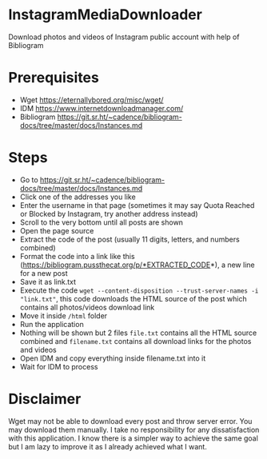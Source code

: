 # InstagramMediaDownloader
Download photos and videos of Instagram public account with help of Bibliogram

# Prerequisites
- Wget https://eternallybored.org/misc/wget/
- IDM https://www.internetdownloadmanager.com/
- Bibliogram https://git.sr.ht/~cadence/bibliogram-docs/tree/master/docs/Instances.md

# Steps
- Go to https://git.sr.ht/~cadence/bibliogram-docs/tree/master/docs/Instances.md
- Click one of the addresses you like
- Enter the username in that page (sometimes it may say Quota Reached or Blocked by Instagram, try another address instead)
- Scroll to the very bottom until all posts are shown
- Open the page source
- Extract the code of the post (usually 11 digits, letters, and numbers combined)
- Format the code into a link like this (https://bibliogram.pussthecat.org/p/*EXTRACTED_CODE*), a new line for a new post
- Save it as link.txt
- Execute the code `wget --content-disposition --trust-server-names -i "link.txt"`, this code downloads the HTML source of the post which contains all photos/videos download link
- Move it inside `/html` folder
- Run the application
- Nothing will be shown but 2 files `file.txt` contains all the HTML source combined and `filename.txt` contains all download links for the photos and videos
- Open IDM and copy everything inside filename.txt into it
- Wait for IDM to process

# Disclaimer
Wget may not be able to download every post and throw server error. You may download them manually. I take no responsibility for any dissatisfaction with this application. I know there is a simpler way to achieve the same goal but I am lazy to improve it as I already achieved what I want.
